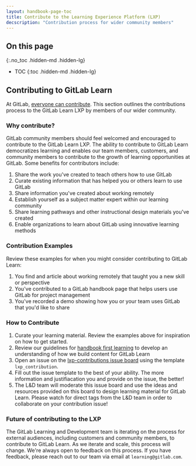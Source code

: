 ```yaml
---
layout: handbook-page-toc
title: Contribute to the Learning Experience Platform (LXP)
decscription: "Contribution process for wider community members"
---
```


## On this page
{:.no_toc .hidden-md .hidden-lg}

- TOC
{:toc .hidden-md .hidden-lg}

## Contributing to GitLab Learn

At GitLab, [everyone can contribute](/company/mission-and-vision/#mission). This section outlines the contributions process to the GitLab Learn LXP by members of our wider community.

### Why contribute?

GitLab community members should feel welcomed and encouraged to contribute to the GitLab Learn LXP. The ability to contribute to GitLab Learn democratizes learning and enables our team members, customers, and community members to contribute to the growth of learning opportunities at GitLab. Some benefits for contributors include:

1. Share the work you've created to teach others how to use GitLab
1. Curate existing information that has helped you or others learn to use GitLab
1. Share information you've created about working remotely
1. Establish yourself as a subject matter expert within our learning community
1. Share learning pathways and other instructional design materials you've created
1. Enable organizations to learn about GitLab using innovative learning methods

### Contribution Examples

Review these examples for when you might consider contributing to GitLab Learn:

1. You find and article about working remotely that taught you a new skill or perspective
1. You've contributed to a GitLab handbook page that helps users use GitLab for project management
1. You've recorded a demo showing how you or your team uses GitLab that you'd like to share

### How to Contribute

1. Curate your learning material. Review the examples above for inspiration on how to get started.
1. Review our guidelines for [handbook first learning](/handbook/people-group/learning-and-development/interactive-learning/) to develop an understanding of how we build content for GitLab Learn
1. Open an issue on the [lxp-contributions issue board](https://gitlab.com/gitlab-com/people-group/learning-development/lxp-contributions/-/boards) using the template `lxp_contribution`.
1. Fill out the issue template to the best of your ability. The more information and justifiacation you and provide on the issue, the better!
1. The L&D team will moderate this issue board and use the ideas and resources provided on this board to design learning material for GitLab Learn. Please watch for direct tags from the L&D team in order to collaborate on your contribution issue!

### Future of contributing to the LXP

The GitLab Learning and Development team is iterating on the process for external audiences, including customers and community members, to contribute to GitLab Learn. As we iterate and scale, this process will change. We're always open to feedback on this process. If you have feedback, please reach out to our team via email at `learning@gitlab.com`.



